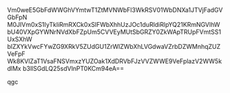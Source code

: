 Vm0weE5GbFdWWGhVYmtwT1ZtMVNWbFl3WkRSV01WbDNXa1JTVjFadGVGbFpN
M0JIVm0xS1IyTkliRmRXCk0xSlFWbXhhUzJOc1duRldiRlpYQ21KRmNGVlhW
bU40VXpGYWNrNVdXbFZpUm5CVVEyMUtSbGRZY0ZkWApTRUpFVmtSS1UxSXhW
blZXYkVwcFYwZG9XRkV5ZUdGU1ZrWlZWbXhLVGdwaVZrbDZWMnhqZUZVeFpF
Wk8KVlZaT1VsaFNSVmxzYUZOak1XdDRVbFJzVVZWWE9VeFplazV2WW5kdlMx
b3llSGdLQ25sdVlnPT0KCm94eA==

qgc